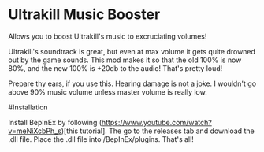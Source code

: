 # Ultrakill Music Booster
Allows you to boost Ultrakill's music to excruciating volumes!

Ultrakill's soundtrack is great, but even at max volume it gets quite drowned out by the game sounds. This mod makes it so that the old 100% is now 80%, and the new 100% is +20db to the audio! That's pretty loud!

Prepare thy ears, if you use this. Hearing damage is not a joke. I wouldn't go above 90% music volume unless master volume is really low.

#Installation

Install BepInEx by following (https://www.youtube.com/watch?v=meNiXcbPh_s)[this tutorial]. The go to the releases tab and download the .dll file. Place the .dll file into <Your Ultrakill Directory>/BepInEx/plugins. That's all!
